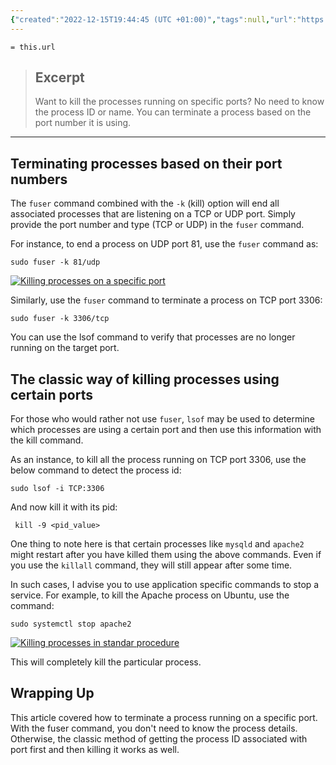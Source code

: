 ```yaml
---
{"created":"2022-12-15T19:44:45 (UTC +01:00)","tags":null,"url":"https://linuxhandbook.com/kill-process-port/","author":"Team LHB","dg-publish":true,"permalink":"/sys-admin/clips/kill-process-running-on-a-specific-port-in-linux/","dgPassFrontmatter":true}
---
```



`= this.url`

> ## Excerpt
> Want to kill the processes running on specific ports? No need to know the process ID or name. You can terminate a process based on the port number it is using.

---
## Terminating processes based on their port numbers

The `fuser` command combined with the `-k` (kill) option will end all associated processes that are listening on a TCP or UDP port. Simply provide the port number and type (TCP or UDP) in the `fuser` command.

For instance, to end a process on UDP port 81, use the `fuser` command as:

```
sudo fuser -k 81/udp
```

[![Killing processes on a specific port](https://linuxhandbook.com/content/images/2022/12/Killing-process-using-fuser-command.png)](https://linuxhandbook.com/content/images/2022/12/Killing-process-using-fuser-command.png)

Similarly, use the `fuser` command to terminate a process on TCP port 3306:

```
sudo fuser -k 3306/tcp
```

You can use the lsof command to verify that processes are no longer running on the target port.

## The classic way of killing processes using certain ports

For those who would rather not use `fuser`, `lsof` may be used to determine which processes are using a certain port and then use this information with the kill command.

As an instance, to kill all the process running on TCP port 3306, use the below command to detect the process id:

```
sudo lsof -i TCP:3306
```

And now kill it with its pid:

```
 kill -9 <pid_value>
```

One thing to note here is that certain processes like `mysqld` and `apache2` might restart after you have killed them using the above commands. Even if you use the `killall` command, they will still appear after some time.

In such cases, I advise you to use application specific commands to stop a service. For example, to kill the Apache process on Ubuntu, use the command:

```
sudo systemctl stop apache2
```

[![Killing processes in standar procedure](https://linuxhandbook.com/content/images/2022/12/Killing-process-with-standard-commands.png)](https://linuxhandbook.com/content/images/2022/12/Killing-process-with-standard-commands.png)

This will completely kill the particular process.

## Wrapping Up

This article covered how to terminate a process running on a specific port. With the fuser command, you don't need to know the process details. Otherwise, the classic method of getting the process ID associated with port first and then killing it works as well.
